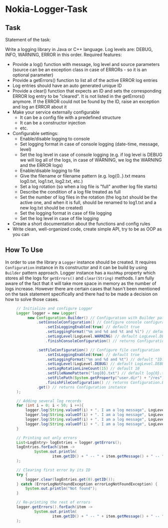 # Nokia-Logger-Task

## Task

Statement of the task:

Write a logging library in Java or C++ language.
Log levels are: DEBUG, INFO, WARNING, ERROR in this order.
Required features:
- Provide a log() function with message, log level and source parameters (source can be an exception class in case of ERRORs - so it is an optional parameter)
- Provide a getErrors() function to list all of the active ERROR log entries
- Log entries should have an auto generated unique ID
- Provide a clear() function that expects an ID and sets the corresponding ERROR log entry to be "cleared". It is not listed in the getErrors() anymore. If the ERROR could not be found by the ID, raise an exception and log an ERROR about it
- Make your service externally configurable
	- It can be a config file with a predefined structure
	- It can be a constructor injection
	- etc.	
- Configurable settings:
	- Enable/disable logging to console
	- Set logging format in case of console logging (date-time, message, level)
	- Set the log level in case of console logging (e.g. if log level is DEBUG we will log all of the logs, in case of WARNING, we log the WARNING and the ERROR logs)
	- Enable/disable logging to file
	- Give the filename or filename pattern (e.g. log{0..}.txt means log0.txt, log1.txt, log2.txt, etc.)
	- Set a log rotation (so when a log file is "full" another log file starts)
	- Describe the condition of a log file treated as full
	- Set the number of log files in the rotation (the log.txt should be the active one, and when it is full, should be renamed to log1.txt and a new log.txt should be created)
	- Set the logging format in case of file logging
	- Set the log level in case of file logging
- Create a short documentation about the functions and config rules
- Write clean, well-organized code, create simple API, try to be as OOP as you can


## How To Use

In order to use the library a `Logger` instance should be created. It requires `Configuration` instance in its constructor and it can be build by using `Builder` pattern approach.
Logger instance has a `HashMap` property which stores all the logs for `getErrors()` and `clear(String)` methods. I am fully aware of the fact that it will take more space in memory as the number of logs increase. However there are certain cases that hasn't been mentioned on the task statement specifically and there had to be made a decision on how to solve those cases.

```java
     // Initialize and configure Logger
     Logger logger = new Logger(
          new Configuration.Builder() // Configuration with Builder pattern
              .setConsoleConfiguration() // Configure console configuration
                  .setIsLoggingEnabled(true) // default true
                  .setLoggingFormat("%m and %d and %t and %l") // default "ID:%i Date:%d Time:%t Message:'%m' Level:%l"
                  .setLogLevel(LogLevel.WARNING) // default LogLevel.DEBUG
                  .finishConsoleConfiguration() // returns Configuration.Builder

              .setFileConfiguration() // Configure file configuration
                  .setIsLoggingEnabled(true) // default true
                  .setLoggingFormat("%m and %d and %t") // default "ID:%i Date:%d Time:%t Message:'%m' Level:%l"
                  .setLogLevel(LogLevel.DEBUG) // default LogLevel.DEBUG
                  .setLogRotationLineCount(15) // default 10
                  .setFileNamePattern("log{0}.txt") // default log{0}.txt
                  .setFilePath(System.getProperty("user.dir") + "/res") // default System.getProperty("user.dir")
                  .finishFileConfiguration() // returns Configuration.Builder
              .get() // returns Configuration instance
     );

     // Adding several log records
     for (int i = 0; i < 50; i ++){
         logger.log(String.valueOf(i) + ". I am a log message", LogLevel.INFO);
         logger.log(String.valueOf(i) + ". I am a log message", LogLevel.DEBUG);
         logger.log(String.valueOf(i) + ". I am a log message", LogLevel.WARNING);
         logger.log(String.valueOf(i) + ". I am a log message", LogLevel.ERROR);
     }

     // Printing out only errors
     List<LogEntry> logEntries = logger.getErrors();
     logEntries.forEach(item ->
             System.out.println(
                     item.getID() + " -- " + item.getMessage() + " -- " + item.getLevel().toString())
     );

     // Clearing first error by its ID
     try {
         logger.clear(logEntries.get(0).getID());
     } catch (ErrorLogNotFoundException errorLogNotFoundException) {
         System.out.println("Not found");
     }

     // Re-printing the rest of errors
     logger.getErrors().forEach(item ->
             System.out.println(
                     item.getID() + " -- " + item.getMessage() + " -- " + item.getLevel().toString())
     );

```

<br>
